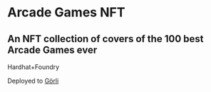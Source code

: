 # Arcade Games NFT

## An NFT collection of covers of the 100 best Arcade Games ever  
  
Hardhat+Foundry  
  
Deployed to [Görli](https://goerli.etherscan.io/address/0xa1ED5d859744402156d7BcBc3FE1bcec2D765126#code)